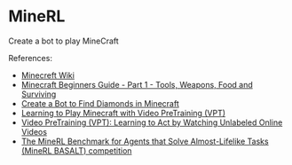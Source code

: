# MineRL

Create a bot to play MineCraft

References:
* [Minecreft Wiki](https://minecraft.fandom.com/wiki/Minecraft_Wiki)
* [Minecraft Beginners Guide - Part 1 - Tools, Weapons, Food and Surviving](https://www.youtube.com/watch?v=BEH_fMgRNrc)
* [Create a Bot to Find Diamonds in Minecraft](https://mlabonne.github.io/blog/minecraft/)
* [Learning to Play Minecraft
with Video PreTraining (VPT)](https://openai.com/blog/vpt/)
* [Video PreTraining (VPT): Learning to Act by Watching Unlabeled Online Videos](https://github.com/openai/Video-Pre-Training)
* [The MineRL Benchmark for Agents that Solve Almost-Lifelike Tasks (MineRL BASALT) competition](https://www.aicrowd.com/challenges/neurips-2022-minerl-basalt-competition)
